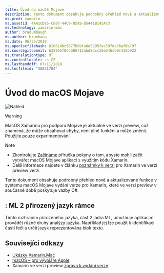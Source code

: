 ```yaml
---
title: Úvod do macOS Mojave
description: Tento dokument obsahuje podrobný přehled nové a aktualizované funkce v systému macOS Mojave vydání verze pro Xamarin, které ve verzi preview v současné době poskytuje vazby C#.
ms.prod: xamarin
ms.assetid: 4A41CD85-C807-44C9-85AB-B5441B145A73
ms.technology: xamarin-mac
author: bradumbaugh
ms.author: brumbaug
ms.date: 06/25/2018
ms.openlocfilehash: 810614bc5877b0bfa6e5295fac507da76af0b797
ms.sourcegitcommit: 632955f8cdb80712abd8dcc30e046cb9c435b922
ms.translationtype: MT
ms.contentlocale: cs-CZ
ms.lasthandoff: 07/11/2018
ms.locfileid: "38831704"
---
```

# <a name="introduction-to-macos-mojave"></a>Úvod do macOS Mojave

![Náhled](~/media/shared/preview.png)

> [!WARNING]
> MacOS Xamarinu pro podporu Mojave je aktuálně ve verzi preview, což znamená, že může obsahovat chyby, není plně funkční a může změnit. Použijte pouze experimentování.

> [!NOTE]
> - Zkontrolujte [Začínáme](~/mac/platform/introduction-to-macos-mojave/get-started.md) příručka pokyny o tom, abyste mohli začít vytvářet macOS Mojave aplikací s využitím kódu Xamarin.
> - Další informace najdete v článku [poznámky k verzi](https://releases.xamarin.com/preview-release-xcode-10-beta/) pro Xamarin ve verzi preview verzi.

Tento dokument obsahuje podrobný přehled nové a aktualizované funkce v systému macOS Mojave vydání verze pro Xamarin, které ve verzi preview v současné době poskytuje vazby C#.

## <a name="core-ml-2-natural-language-framework"></a>: ML 2 přirozený jazyk rámce

Tímto rozhraním přirozeného jazyka, část 2 jádra ML, umožňuje aplikacím provádět různé druhy analýzy jazyka. Například jej lze použít k identifikaci částí řeči a určit jazyk reprezentována blok textu.

## <a name="related-links"></a>Související odkazy

- [Ukázky Xamarin.Mac](https://developer.xamarin.com/samples/mac/)
- [macOS – pro vývojáře Apple](https://developer.apple.com/macos/)
- Xamarin ve verzi preview [zpráva k vydání verze](https://releases.xamarin.com/preview-release-xcode-10-beta/)
